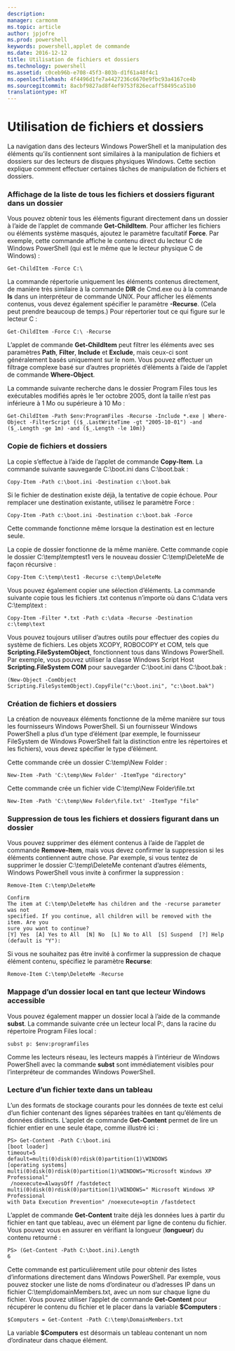 ```yaml
---
description: 
manager: carmonm
ms.topic: article
author: jpjofre
ms.prod: powershell
keywords: powershell,applet de commande
ms.date: 2016-12-12
title: Utilisation de fichiers et dossiers
ms.technology: powershell
ms.assetid: c0ceb96b-e708-45f3-803b-d1f61a48f4c1
ms.openlocfilehash: 4f4496d1fe7a4427236c6670e9fbc93a4167ce4b
ms.sourcegitcommit: 8acbf9827ad8f4ef9753f826ecaff58495ca51b0
translationtype: HT
---
```

# <a name="working-with-files-and-folders"></a>Utilisation de fichiers et dossiers
La navigation dans des lecteurs Windows PowerShell et la manipulation des éléments qu’ils contiennent sont similaires à la manipulation de fichiers et dossiers sur des lecteurs de disques physiques Windows. Cette section explique comment effectuer certaines tâches de manipulation de fichiers et dossiers.

### <a name="listing-all-the-files-and-folders-within-a-folder"></a>Affichage de la liste de tous les fichiers et dossiers figurant dans un dossier
Vous pouvez obtenir tous les éléments figurant directement dans un dossier à l’aide de l’applet de commande **Get-ChildItem**. Pour afficher les fichiers ou éléments système masqués, ajoutez le paramètre facultatif **Force**. Par exemple, cette commande affiche le contenu direct du lecteur C de Windows PowerShell (qui est le même que le lecteur physique C de Windows) :

```
Get-ChildItem -Force C:\
```

La commande répertorie uniquement les éléments contenus directement, de manière très similaire à la commande **DIR** de Cmd.exe ou à la commande **ls** dans un interpréteur de commande UNIX. Pour afficher les éléments contenus, vous devez également spécifier le paramètre **-Recurse**. (Cela peut prendre beaucoup de temps.) Pour répertorier tout ce qui figure sur le lecteur C :

```
Get-ChildItem -Force C:\ -Recurse
```

L’applet de commande **Get-ChildItem** peut filtrer les éléments avec ses paramètres **Path**, **Filter**, **Include** et **Exclude**, mais ceux-ci sont généralement basés uniquement sur le nom. Vous pouvez effectuer un filtrage complexe basé sur d’autres propriétés d’éléments à l’aide de l’applet de commande **Where-Object**.

La commande suivante recherche dans le dossier Program Files tous les exécutables modifiés après le 1er octobre 2005, dont la taille n’est pas inférieure à 1 Mo ou supérieure à 10 Mo :

```
Get-ChildItem -Path $env:ProgramFiles -Recurse -Include *.exe | Where-Object -FilterScript {($_.LastWriteTime -gt "2005-10-01") -and ($_.Length -ge 1m) -and ($_.Length -le 10m)}
```

### <a name="copying-files-and-folders"></a>Copie de fichiers et dossiers
La copie s’effectue à l’aide de l’applet de commande **Copy-Item**. La commande suivante sauvegarde C:\\boot.ini dans C:\\boot.bak :

```
Copy-Item -Path c:\boot.ini -Destination c:\boot.bak
```

Si le fichier de destination existe déjà, la tentative de copie échoue. Pour remplacer une destination existante, utilisez le paramètre Force :

```
Copy-Item -Path c:\boot.ini -Destination c:\boot.bak -Force
```

Cette commande fonctionne même lorsque la destination est en lecture seule.

La copie de dossier fonctionne de la même manière. Cette commande copie le dossier C:\\temp\\temptest1 vers le nouveau dossier C:\\temp\\DeleteMe de façon récursive :

```
Copy-Item C:\temp\test1 -Recurse c:\temp\DeleteMe
```

Vous pouvez également copier une sélection d’éléments. La commande suivante copie tous les fichiers .txt contenus n’importe où dans C:\\data vers C:\\temp\\text :

```
Copy-Item -Filter *.txt -Path c:\data -Recurse -Destination c:\temp\text
```

Vous pouvez toujours utiliser d’autres outils pour effectuer des copies du système de fichiers. Les objets XCOPY, ROBOCOPY et COM, tels que **Scripting.FileSystemObject**, fonctionnent tous dans Windows PowerShell. Par exemple, vous pouvez utiliser la classe Windows Script Host **Scripting.FileSystem COM** pour sauvegarder C:\\boot.ini dans C:\\boot.bak :

```
(New-Object -ComObject Scripting.FileSystemObject).CopyFile("c:\boot.ini", "c:\boot.bak")
```

### <a name="creating-files-and-folders"></a>Création de fichiers et dossiers
La création de nouveaux éléments fonctionne de la même manière sur tous les fournisseurs Windows PowerShell. Si un fournisseur Windows PowerShell a plus d’un type d’élément (par exemple, le fournisseur FileSystem de Windows PowerShell fait la distinction entre les répertoires et les fichiers), vous devez spécifier le type d’élément.

Cette commande crée un dossier C:\\temp\\New Folder :

```
New-Item -Path 'C:\temp\New Folder' -ItemType "directory"
```

Cette commande crée un fichier vide C:\\temp\\New Folder\\file.txt

```
New-Item -Path 'C:\temp\New Folder\file.txt' -ItemType "file"
```

### <a name="removing-all-files-and-folders-within-a-folder"></a>Suppression de tous les fichiers et dossiers figurant dans un dossier
Vous pouvez supprimer des élément contenus à l’aide de l’applet de commande **Remove-Item**, mais vous devez confirmer la suppression si les éléments contiennent autre chose. Par exemple, si vous tentez de supprimer le dossier C:\\temp\\DeleteMe contenant d’autres éléments, Windows PowerShell vous invite à confirmer la suppression :

```
Remove-Item C:\temp\DeleteMe

Confirm
The item at C:\temp\DeleteMe has children and the -recurse parameter was not
specified. If you continue, all children will be removed with the item. Are you
sure you want to continue?
[Y] Yes  [A] Yes to All  [N] No  [L] No to All  [S] Suspend  [?] Help
(default is "Y"):
```

Si vous ne souhaitez pas être invité à confirmer la suppression de chaque élément contenu, spécifiez le paramètre **Recurse**:

```
Remove-Item C:\temp\DeleteMe -Recurse
```

### <a name="mapping-a-local-folder-as-a-windows-accessible-drive"></a>Mappage d’un dossier local en tant que lecteur Windows accessible
Vous pouvez également mapper un dossier local à l’aide de la commande **subst**. La commande suivante crée un lecteur local P:, dans la racine du répertoire Program Files local :

```
subst p: $env:programfiles
```

Comme les lecteurs réseau, les lecteurs mappés à l’intérieur de Windows PowerShell avec la commande **subst** sont immédiatement visibles pour l’interpréteur de commandes Windows PowerShell.

### <a name="reading-a-text-file-into-an-array"></a>Lecture d’un fichier texte dans un tableau
L’un des formats de stockage courants pour les données de texte est celui d’un fichier contenant des lignes séparées traitées en tant qu’éléments de données distincts. L’applet de commande **Get-Content** permet de lire un fichier entier en une seule étape, comme illustré ici :

```
PS> Get-Content -Path C:\boot.ini
[boot loader]
timeout=5
default=multi(0)disk(0)rdisk(0)partition(1)\WINDOWS
[operating systems]
multi(0)disk(0)rdisk(0)partition(1)\WINDOWS="Microsoft Windows XP Professional"
 /noexecute=AlwaysOff /fastdetect
multi(0)disk(0)rdisk(0)partition(1)\WINDOWS=" Microsoft Windows XP Professional 
with Data Execution Prevention" /noexecute=optin /fastdetect
```

L’applet de commande **Get-Content** traite déjà les données lues à partir du fichier en tant que tableau, avec un élément par ligne de contenu du fichier. Vous pouvez vous en assurer en vérifiant la longueur (**longueur**) du contenu retourné :

```
PS> (Get-Content -Path C:\boot.ini).Length
6
```

Cette commande est particulièrement utile pour obtenir des listes d’informations directement dans Windows PowerShell. Par exemple, vous pouvez stocker une liste de noms d’ordinateur ou d’adresses IP dans un fichier C:\\temp\\domainMembers.txt, avec un nom sur chaque ligne du fichier. Vous pouvez utiliser l’applet de commande **Get-Content** pour récupérer le contenu du fichier et le placer dans la variable **$Computers** :

```
$Computers = Get-Content -Path C:\temp\DomainMembers.txt
```

La variable **$Computers** est désormais un tableau contenant un nom d’ordinateur dans chaque élément.

